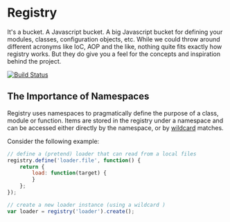 # Registry

It's a bucket. A Javascript bucket.  A big Javascript bucket for defining your modules, classes, configuration objects, etc.  While we could throw around different acronyms like IoC, AOP and the like, nothing quite fits exactly how registry works.  But they do give you a feel for the concepts and inspiration behind the project.

<a href="http://travis-ci.org/#!/DamonOehlman/registry"><img src="https://secure.travis-ci.org/DamonOehlman/registry.png" alt="Build Status"></a>

## The Importance of Namespaces

Registry uses namespaces to pragmatically define the purpose of a class, module or function.  Items are stored in the registry under a namespace and can be accessed either directly by the namespace, or by [wildcard](https://github.com/DamonOehlman/wildcard) matches.

Consider the following example:

```js
// define a (pretend) loader that can read from a local files 
registry.define('loader.file', function() {
    return {
        load: function(target) {
        }
    };
});

// create a new loader instance (using a wildcard )
var loader = registry('loader').create();
```